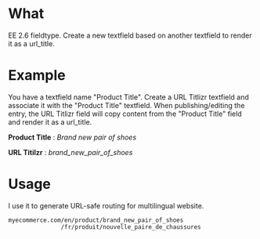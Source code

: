 # What
EE 2.6 fieldtype.
Create a new textfield based on another textfield to render it as a url_title.

# Example
You have a textfield name "Product Title". Create a URL Titlizr textfield and associate it with the "Product Title" textfield.
When publishing/editing the entry, the URL Titlizr field will copy content from the "Product Title" field and render it as a url_title.

**Product Title** : 
_Brand new pair of shoes_

**URL Titilzr** : 
_brand_new_pair_of_shoes_

# Usage
I use it to generate URL-safe routing for multilingual website.

    myecommerce.com/en/product/brand_new_pair_of_shoes
                   /fr/produit/nouvelle_paire_de_chaussures